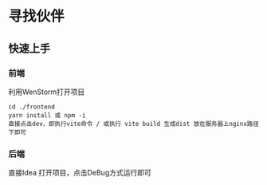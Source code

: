 # 寻找伙伴


## 快速上手

### 前端

利用WenStorm打开项目

```
cd ./frontend
yarn install 或 npm -i
直接点击dev，即执行vite命令 / 或执行 vite build 生成dist 放在服务器上nginx路径下即可
```

### 后端

直接Idea 打开项目，点击DeBug方式运行即可